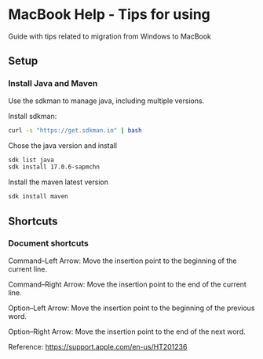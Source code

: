 # MacBook Help - Tips for using

Guide with tips related to migration from Windows to MacBook

## Setup

### Install Java and Maven

Use the sdkman to manage java, including multiple versions.

Install sdkman:
```sh
curl -s "https://get.sdkman.io" | bash
```

Chose the java version and install
```sh
sdk list java
sdk install 17.0.6-sapmchn
```

Install the maven latest version
```sh
sdk install maven
```

## Shortcuts

### Document shortcuts

Command–Left Arrow: Move the insertion point to the beginning of the current line.

Command–Right Arrow: Move the insertion point to the end of the current line.

Option–Left Arrow: Move the insertion point to the beginning of the previous word.

Option–Right Arrow: Move the insertion point to the end of the next word.

Reference: https://support.apple.com/en-us/HT201236
